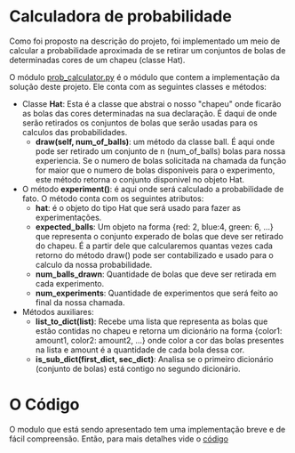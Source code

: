 # **Calculadora de probabilidade**

Como foi proposto na descrição do projeto, foi implementado um meio de calcular a probabilidade aproximada de se retirar um conjuntos de bolas de determinadas cores de um chapeu (classe Hat). 

O módulo [prob_calculator.py](./prob_calculator.py) é o módulo que contem a implementação da solução deste projeto. Ele conta com as seguintes classes e métodos:

* Classe **Hat**: Esta é a classe que abstrai o nosso "chapeu" onde ficarão as bolas das cores determinadas na sua declaração. É daqui de onde serão retirados os conjuntos de bolas que serão usadas para os calculos das probabilidades. 
  * **draw(self, num_of_balls)**: um método da classe ball. É aqui onde pode ser retirado um conjunto de n (num_of_balls) bolas para nossa experiencia. Se o numero de bolas solicitada na chamada da função for maior que o numero de bolas disponiveis para o experimento, este método retorna o conjunto disponivel no objeto Hat.
* O método **experiment()**: é aqui onde será calculado a probabilidade de fato. O método conta com os seguintes atributos:
  * **hat**: é o objeto do tipo Hat que será usado para fazer as experimentações.
  * **expected_balls**: Um objeto na forma {red: 2, blue:4, green: 6, ...} que representa o conjunto experado de bolas que deve ser retirado do chapeu. É a partir dele que calcularemos quantas vezes cada retorno do método draw() pode ser contabilizado e usado para o calculo da nossa probabilidade.
  * **num_balls_drawn**: Quantidade de bolas que deve ser retirada em cada experimento.
  * **num_experiments**: Quantidade de experimentos que será feito ao final da nossa chamada.
* Métodos auxiliares:
  * **list_to_dict(list)**: Recebe uma lista que representa as bolas que estão contidas no chapeu e retorna um dicionário na forma {color1: amount1, color2: amount2,  ...} onde color a cor das bolas presentes na lista e amount é a quantidade de cada bola dessa cor.
  * **is_sub_dict(first_dict, sec_dict)**: Analisa se o primeiro dicionário (conjunto de bolas) está contigo no segundo dicionário.


# **O Código**

O modulo que está sendo apresentado tem uma implementação breve e de fácil compreensão. Então, para mais detalhes vide o [código](./prob_calculator.py)